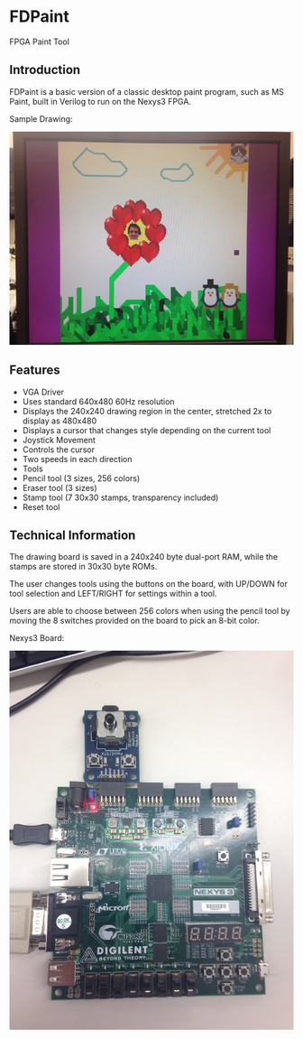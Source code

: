 # FDPaint
FPGA Paint Tool

## Introduction
FDPaint is a basic version of a classic desktop paint program, such as MS Paint, built in Verilog to run on the Nexys3 FPGA.

Sample Drawing:

![](https://raw.githubusercontent.com/Daniel-Norman/FDPaint/master/sample.jpg)

## Features
* VGA Driver
 * Uses standard 640x480 60Hz resolution
 * Displays the 240x240 drawing region in the center, stretched 2x to display as 480x480
 * Displays a cursor that changes style depending on the current tool
* Joystick Movement
 * Controls the cursor
 * Two speeds in each direction
* Tools
 * Pencil tool (3 sizes, 256 colors)
 * Eraser tool (3 sizes)
 * Stamp tool (7 30x30 stamps, transparency included)
 * Reset tool

## Technical Information
The drawing board is saved in a 240x240 byte dual-port RAM, while the stamps are stored in 30x30 byte ROMs.

The user changes tools using the buttons on the board, with UP/DOWN for tool selection and LEFT/RIGHT for settings within a tool.

Users are able to choose between 256 colors when using the pencil tool by moving the 8 switches provided on the board to pick an 8-bit color.

Nexys3 Board:

![](https://raw.githubusercontent.com/Daniel-Norman/FDPaint/master/board.jpg)

